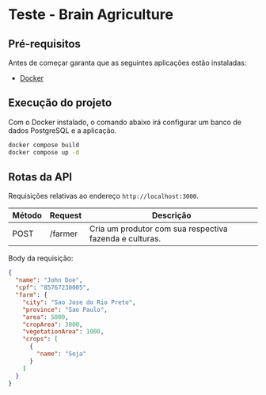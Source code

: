 # Teste - Brain Agriculture

## Pré-requisitos

Antes de começar garanta que as seguintes aplicações estão instaladas:

- [Docker](https://docs.docker.com/get-docker/)

## Execução do projeto

Com o Docker instalado, o comando abaixo irá configurar um banco de dados PostgreSQL e a aplicação.

```bash
docker compose build
docker compose up -d
```

## Rotas da API

Requisições relativas ao endereço `http://localhost:3000`.

| Método | Request | Descrição                                               |
| ------ | ------- | ------------------------------------------------------- |
| POST   | /farmer | Cria um produtor com sua respectiva fazenda e culturas. |

Body da requisição:

```json
{
  "name": "John Doe",
  "cpf": "85767230005",
  "farm": {
    "city": "Sao Jose do Rio Preto",
    "province": "Sao Paulo",
    "area": 5000,
    "cropArea": 3000,
    "vegetationArea": 1000,
    "crops": [
      {
        "name": "Soja"
      }
    ]
  }
}
```
